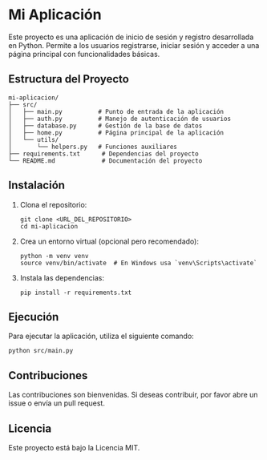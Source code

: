 # Mi Aplicación

Este proyecto es una aplicación de inicio de sesión y registro desarrollada en Python. Permite a los usuarios registrarse, iniciar sesión y acceder a una página principal con funcionalidades básicas.

## Estructura del Proyecto

```
mi-aplicacion/
├── src/
│   ├── main.py          # Punto de entrada de la aplicación
│   ├── auth.py          # Manejo de autenticación de usuarios
│   ├── database.py      # Gestión de la base de datos
│   ├── home.py          # Página principal de la aplicación
│   └── utils/
│       └── helpers.py   # Funciones auxiliares
├── requirements.txt      # Dependencias del proyecto
└── README.md             # Documentación del proyecto
```

## Instalación

1. Clona el repositorio:
   ```
   git clone <URL_DEL_REPOSITORIO>
   cd mi-aplicacion
   ```

2. Crea un entorno virtual (opcional pero recomendado):
   ```
   python -m venv venv
   source venv/bin/activate  # En Windows usa `venv\Scripts\activate`
   ```

3. Instala las dependencias:
   ```
   pip install -r requirements.txt
   ```

## Ejecución

Para ejecutar la aplicación, utiliza el siguiente comando:
```
python src/main.py
```

## Contribuciones

Las contribuciones son bienvenidas. Si deseas contribuir, por favor abre un issue o envía un pull request.

## Licencia

Este proyecto está bajo la Licencia MIT.